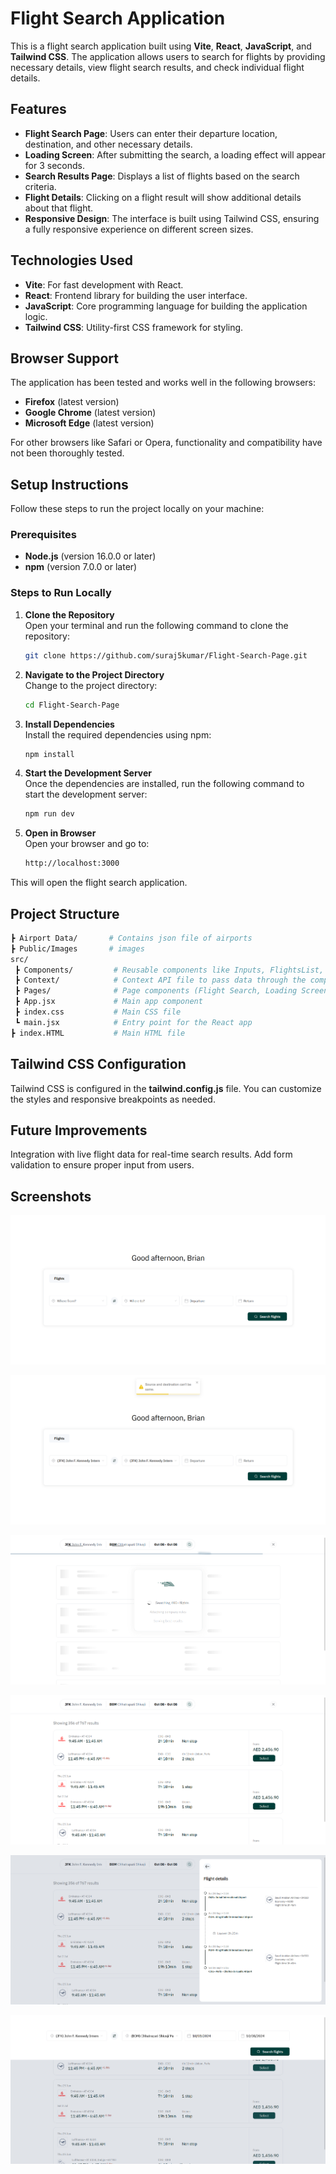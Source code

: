 # Flight Search Application

This is a flight search application built using **Vite**, **React**, **JavaScript**, and **Tailwind CSS**. The application allows users to search for flights by providing necessary details, view flight search results, and check individual flight details. 

## Features

- **Flight Search Page**: Users can enter their departure location, destination, and other necessary details.
- **Loading Screen**: After submitting the search, a loading effect will appear for 3 seconds.
- **Search Results Page**: Displays a list of flights based on the search criteria.
- **Flight Details**: Clicking on a flight result will show additional details about that flight.
- **Responsive Design**: The interface is built using Tailwind CSS, ensuring a fully responsive experience on different screen sizes.

## Technologies Used

- **Vite**: For fast development with React.
- **React**: Frontend library for building the user interface.
- **JavaScript**: Core programming language for building the application logic.
- **Tailwind CSS**: Utility-first CSS framework for styling.

## Browser Support

The application has been tested and works well in the following browsers:

- **Firefox** (latest version)
- **Google Chrome** (latest version)
- **Microsoft Edge** (latest version)

For other browsers like Safari or Opera, functionality and compatibility have not been thoroughly tested.
  
## Setup Instructions

Follow these steps to run the project locally on your machine:

### Prerequisites

- **Node.js** (version 16.0.0 or later)
- **npm** (version 7.0.0 or later)

### Steps to Run Locally

1. **Clone the Repository**  
   Open your terminal and run the following command to clone the repository:

   ```bash
   git clone https://github.com/suraj5kumar/Flight-Search-Page.git
   ```

2. **Navigate to the Project Directory**  
   Change to the project directory:

   ```bash
   cd Flight-Search-Page
   ```

3. **Install Dependencies**  
   Install the required dependencies using npm:
   
   ```bash
   npm install
   ```

4. **Start the Development Server**  
   Once the dependencies are installed, run the following command to start the development server:

   ```bash
   npm run dev
   ```

5. **Open in Browser**   
   Open your browser and go to:

   ```bash
   http://localhost:3000
   ```
This will open the flight search application.

## Project Structure

```bash
┣ Airport Data/       # Contains json file of airports
┣ Public/Images       # images
src/
 ┣ Components/         # Reusable components like Inputs, FlightsList, etc.
 ┣ Context/            # Context API file to pass data through the component tree
 ┣ Pages/              # Page components (Flight Search, Loading Screen, Search Results)
 ┣ App.jsx             # Main app component
 ┣ index.css           # Main CSS file
 ┗ main.jsx            # Entry point for the React app
┣ index.HTML           # Main HTML file

```

## Tailwind CSS Configuration
Tailwind CSS is configured in the **tailwind.config.js** file. You can customize the styles and responsive breakpoints as needed.

## Future Improvements
Integration with live flight data for real-time search results.
Add form validation to ensure proper input from users.

## Screenshots

![App Screenshot](/public/Images/home.png)

![App Screenshot](/public/Images/validation.png)

![App Screenshot](/public/Images/loading_effect.png)

![App Screenshot](/public/Images/results.png)

![App Screenshot](/public/Images/individual_details.png)

![App Screenshot](/public/Images/search_on_results_page.png)

